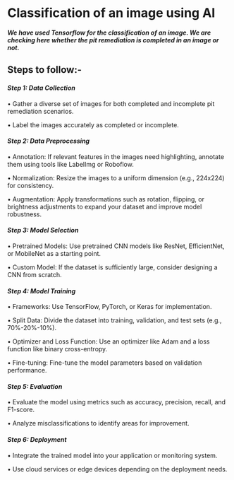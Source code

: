 # Classification of an image using AI

***We have used Tensorflow for the classification of an image. We are checking here whether the pit remediation is completed in an image or not.***

## Steps to follow:-

#### _Step 1: Data Collection_

•	Gather a diverse set of images for both completed and incomplete pit remediation scenarios.

•	Label the images accurately as completed or incomplete.

#### _Step 2: Data Preprocessing_
•	Annotation: If relevant features in the images need highlighting, annotate them using tools like LabelImg or Roboflow.

•	Normalization: Resize the images to a uniform dimension (e.g., 224x224) for consistency.

•	Augmentation: Apply transformations such as rotation, flipping, or brightness adjustments to expand your dataset and improve model robustness.

#### _Step 3: Model Selection_
•	Pretrained Models: Use pretrained CNN models like ResNet, EfficientNet, or MobileNet as a starting point.

•	Custom Model: If the dataset is sufficiently large, consider designing a CNN from scratch.

#### _Step 4: Model Training_
•	Frameworks: Use TensorFlow, PyTorch, or Keras for implementation.

•	Split Data: Divide the dataset into training, validation, and test sets (e.g., 70%-20%-10%).

•	Optimizer and Loss Function: Use an optimizer like Adam and a loss function like binary cross-entropy.

•	Fine-tuning: Fine-tune the model parameters based on validation performance.

#### _Step 5: Evaluation_
•	Evaluate the model using metrics such as accuracy, precision, recall, and F1-score.

•	Analyze misclassifications to identify areas for improvement.

#### _Step 6: Deployment_
•	Integrate the trained model into your application or monitoring system.

•	Use cloud services or edge devices depending on the deployment needs.
